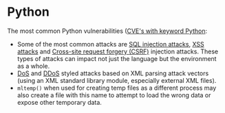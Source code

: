 # Python

The most common Python vulnerabilities ([CVE's with keyword Python](https://cve.mitre.org/cgi-bin/cvekey.cgi?keyword=JavaScript):

* Some of the most common attacks are [SQL injection attacks](../../../trees/application-hacking/SQL-injection.md), [XSS attacks](../../../trees/web-hacking/Cross-Site-Scripting-(XSS).md) and [Cross-site request forgery (CSRF)](../../../trees/web-hacking/Cross-Site-Request-Forgery-(CSRF).md) injection attacks. These types of attacks can impact not just the language but the environment as a whole.
* [DoS](../../../trees/network-attacks/DoS.md) and [DDoS](../../../trees/network-attacks/DDoS.md) styled attacks based on XML parsing attack vectors (using an XML standard library module, especially external XML files).
* `mltemp()` when used for creating temp files as a different process may also create a file with this name to attempt to load the wrong data or expose other temporary data.
